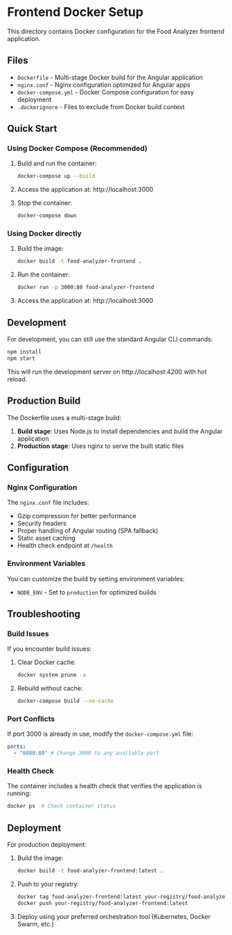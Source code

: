 # Frontend Docker Setup

This directory contains Docker configuration for the Food Analyzer frontend application.

## Files

- `Dockerfile` - Multi-stage Docker build for the Angular application
- `nginx.conf` - Nginx configuration optimized for Angular apps
- `docker-compose.yml` - Docker Compose configuration for easy deployment
- `.dockerignore` - Files to exclude from Docker build context

## Quick Start

### Using Docker Compose (Recommended)

1. Build and run the container:

   ```bash
   docker-compose up --build
   ```

2. Access the application at: http://localhost:3000

3. Stop the container:
   ```bash
   docker-compose down
   ```

### Using Docker directly

1. Build the image:

   ```bash
   docker build -t food-analyzer-frontend .
   ```

2. Run the container:

   ```bash
   docker run -p 3000:80 food-analyzer-frontend
   ```

3. Access the application at: http://localhost:3000

## Development

For development, you can still use the standard Angular CLI commands:

```bash
npm install
npm start
```

This will run the development server on http://localhost:4200 with hot reload.

## Production Build

The Dockerfile uses a multi-stage build:

1. **Build stage**: Uses Node.js to install dependencies and build the Angular application
2. **Production stage**: Uses nginx to serve the built static files

## Configuration

### Nginx Configuration

The `nginx.conf` file includes:

- Gzip compression for better performance
- Security headers
- Proper handling of Angular routing (SPA fallback)
- Static asset caching
- Health check endpoint at `/health`

### Environment Variables

You can customize the build by setting environment variables:

- `NODE_ENV` - Set to `production` for optimized builds

## Troubleshooting

### Build Issues

If you encounter build issues:

1. Clear Docker cache:

   ```bash
   docker system prune -a
   ```

2. Rebuild without cache:
   ```bash
   docker-compose build --no-cache
   ```

### Port Conflicts

If port 3000 is already in use, modify the `docker-compose.yml` file:

```yaml
ports:
  - "8080:80" # Change 3000 to any available port
```

### Health Check

The container includes a health check that verifies the application is running:

```bash
docker ps  # Check container status
```

## Deployment

For production deployment:

1. Build the image:

   ```bash
   docker build -t food-analyzer-frontend:latest .
   ```

2. Push to your registry:

   ```bash
   docker tag food-analyzer-frontend:latest your-registry/food-analyzer-frontend:latest
   docker push your-registry/food-analyzer-frontend:latest
   ```

3. Deploy using your preferred orchestration tool (Kubernetes, Docker Swarm, etc.)

